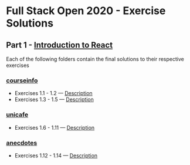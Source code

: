 # Full Stack Open 2020 - Exercise Solutions

## Part 1 - [Introduction to React](https://fullstackopen.com/en/part1)

Each of the following folders contain the final solutions to their respective exercises

### [courseinfo](https://github.com/jeremy-ebinum/full-stack-open-2020/tree/master/part1/courseinfo)

- Exercises 1.1 - 1.2 — [Description](https://fullstackopen.com/en/part1/introduction_to_react#exercises-1-1-1-2)
- Exercises 1.3 - 1.5 — [Description](https://fullstackopen.com/en/part1/javascript#exercises-1-3-1-5)

### [unicafe](https://github.com/jeremy-ebinum/full-stack-open-2020/tree/master/part1/unicafe)

- Exercises 1.6 - 1.11 — [Description](https://fullstackopen.com/en/part1/a_more_complex_state_debugging_react_apps#exercises-1-6-1-14)

### [anecdotes](https://github.com/jeremy-ebinum/full-stack-open-2020/tree/master/part1/anecdotes)

- Exercises 1.12 - 1.14 — [Description](https://fullstackopen.com/en/part1/a_more_complex_state_debugging_react_apps#exercises-1-6-1-14)
